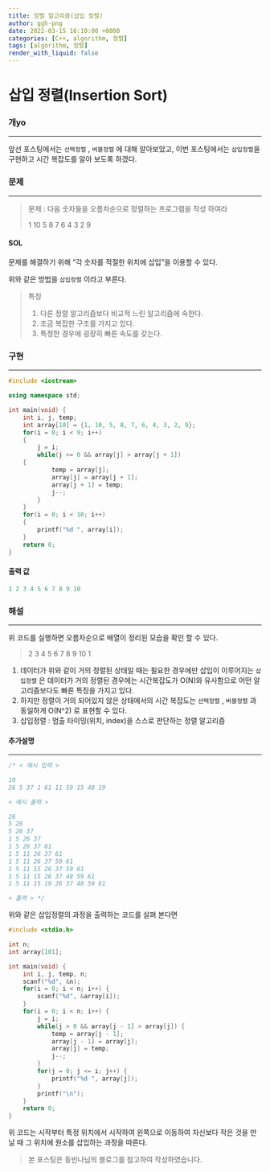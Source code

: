 ```yaml
---
title: 정렬 알고리즘(삽입 정렬)
author: ggh-png
date: 2022-03-15 16:10:00 +0800
categories: [C++, algorithm, 정렬]
tags: [algorithm, 정렬]
render_with_liquid: false
---
```





# 삽입 정렬(Insertion Sort)

### 개yo

---

앞선 포스팅에서는  `선택정렬` , `버블정렬` 에 대해 알아보았고, 이번 포스팅에서는 `삽입정렬`을 구현하고 시간 복잡도를 알아 보도록 하겠다.

### 문제

---

> 문제 : 다음 숫자들을 오름차순으로 정렬하는 프로그램을 작성 하여라
> 
> 
> 1 10 5 8 7 6 4 3 2 9 
> 

#### SOL  

문제를 해결하기 위해  “각 숫자를 적절한 위치에 삽입”을 이용할 수 있다. 

위와 같은 방법을 `삽입정렬` 이라고 부른다.

> 특징
> 
> 1. 다른 정렬 알고리즘보다 비교적 느린 알고리즘에 속한다. 
> 2. 조금 복잡한 구조를 가지고 있다.
> 3. 특정한 경우에 굉장히 빠른 속도를 갖는다.  

### 구현

---

```cpp
#include <iostream>

using namespace std; 

int main(void) {
	int i, j, temp;
	int array[10] = {1, 10, 5, 8, 7, 6, 4, 3, 2, 9};
	for(i = 0; i < 9; i++) 
	{
		j = i;
		while(j >= 0 && array[j] > array[j + 1]) 
	{
			temp = array[j];
			array[j] = array[j + 1];
			array[j + 1] = temp;
			j--;
		}
	}
	for(i = 0; i < 10; i++) 
	{
		printf("%d ", array[i]);
	}
	return 0;
}
```

#### 출력 값

```cpp
1 2 3 4 5 6 7 8 9 10
```

### 해설

---

위 코드를 실행하면 오름차순으로 배열이 정리된 모습을 확인 할 수 있다. 

> 2 3 4 5 6 7 8 9 10 1
> 
1. 데이터가  위와 같이 거의 정렬된 상태일 때는 필요한 경우에만 삽입이 이루어지는 `삽입정렬` 은 데이터가 거의 정렬된 경우에는 시간복잡도가  O(N)와 유사함으로 어떤 알고리즘보다도 빠른 특징을 가지고 있다. 
2. 하지만 정렬이 거의 되어있지 않은 상태에서의 시간 복잡도는 `선택정렬` , `버블정렬` 과 동일하게 O(N^2) 로 표현할 수 있다. 
3. 삽입정렬 : 멈출 타이밍(위치, index)을 스스로 판단하는 정렬 알고리즘

  #### 추가설명 

---

```cpp
/* < 예시 입력 >

10
26 5 37 1 61 11 59 15 48 19

< 예시 출력 >

26 
5 26 
5 26 37 
1 5 26 37 
1 5 26 37 61 
1 5 11 26 37 61 
1 5 11 26 37 59 61 
1 5 11 15 26 37 59 61 
1 5 11 15 26 37 48 59 61 
1 5 11 15 19 26 37 48 59 61

< 출력 > */
```

위와 같은 삽입정렬의 과정을 출력하는 코드를 살펴 본다면 

```cpp
#include <stdio.h>

int n;
int array[101];

int main(void) {
	int i, j, temp, n;
	scanf("%d", &n);
	for(i = 0; i < n; i++) {
		scanf("%d", &array[i]);
	}
	for(i = 0; i < n; i++) {
		j = i;
		while(j > 0 && array[j - 1] > array[j]) {
			temp = array[j - 1];
			array[j - 1] = array[j];
			array[j] = temp;
			j--;
		}
		for(j = 0; j <= i; j++) {
			printf("%d ", array[j]);
		}
		printf("\n");
	}
	return 0;
}
```

위 코드는 시작부터 특정 위치에서 시작하여 왼쪽으로 이동하여 자신보다 작은 것을 만날 때 그 위치에 원소를 삽입하는 과정을 따른다. 

> 본 포스팅은 동빈나님의 블로그를 참고하여 작성하였습니다.
>